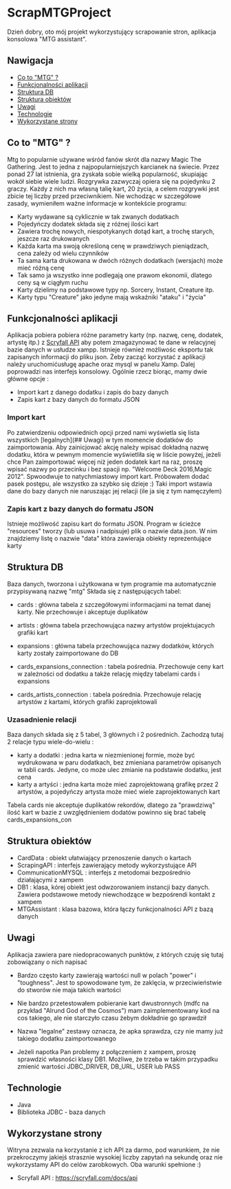 # ScrapMTGProject


Dzień dobry, oto mój projekt wykorzystujący scrapowanie stron, aplikacja konsolowa "MTG assistant".


## Nawigacja
* [Co to "MTG" ? ](##Co-to-"MTG"-?)
* [Funkcjonalności aplikacji](##Funkcjonalności-aplikacji)
* [Struktura DB](##Struktura-DB)
* [Struktura obiektów](##Struktura-obiektów)
* [Uwagi](##Uwagi)
* [Technologie](##Technologie)
* [Wykorzystane strony](##Wykorzystane-strony)



## Co to "MTG" ?
Mtg to popularnie używane wśród fanów skrót dla nazwy Magic The Gathering. Jest to jedna z najpopularniejszych karcianek na świecie.
Przez ponad 27 lat istnienia, gra zyskała sobie wielką popularność, skupiając wokół siebie wiele ludzi. Rozgrywka zazwyczaj opiera 
się na pojedynku 2 graczy. Każdy z nich ma własną talię kart, 20 życia, a celem rozgrywki jest zbicie tej liczby przed przeciwnikiem.
Nie wchodząc w szczegółowe zasady, wymieniłem ważne informacje w kontekście programu:



* Karty wydawane są cyklicznie w tak zwanych dodatkach
* Pojedyńczy dodatek składa się z różnej ilości kart
* Zawiera trochę nowych, niespotykanych dotąd kart, a trochę starych, jeszcze raz drukowanych
* Każda karta ma swoją określoną cenę w prawdziwych pieniądzach, cena zależy od wielu czynników
* Ta sama karta drukowana w dwóch różnych dodatkach (wersjach) może mieć różną cenę
* Tak samo ja wszystko inne podlegają one prawom ekonomii, dlatego ceny są w ciągłym ruchu
* Karty dzielimy na podstawowe typy np. Sorcery, Instant, Creature itp. 
* Karty typu "Creature" jako jedyne mają wskaźniki "ataku" i "życia"



## Funkcjonalności aplikacji
Aplikacja pobiera pobiera różne parametry karty (np. nazwę, cenę, dodatek, artystę itp.) z [Scryfall API](https://scryfall.com/docs/api)
aby potem zmagazynować te dane w relacyjnej bazie danych w usłudze xampp. Istnieje również możliwośc eksportu tak zapisanych informacji do pliku json.
Żeby zacząć korzystać z aplikacji należy uruchomićusługę apache oraz mysql w panelu Xamp. Dalej poprowadzi nas interfejs konsolowy. 
Ogólnie rzecz biorąc, mamy dwie główne opcje : 

* Import kart z danego dodatku i zapis do bazy danych
* Zapis kart z bazy danych do formatu JSON

### Import kart
Po zatwierdzeniu odpowiednich opcji przed nami wyświetla się lista wszystkich [legalnych](## Uwagi) w tym momencie dodatków do zaimportowania.
Aby zainicjować akcję należy wpisać dokładną nazwę dodatku, która w pewnym momencie wyświetliła się w liście powyżej, jeżeli chce Pan zaimportować
więcej niż jeden dodatek kart na raz, proszę wpisać nazwy po przecinku i bez spacji np. "Welcome Deck 2016,Magic 2012". Spwoodwuje to natychmiastowy import kart.
Próbowałem dodać pasek postępu, ale wszystko za szybko się dzieje :) Taki import wstawia dane do bazy danych nie naruszając jej relacji
(ile ja się z tym namęczyłem)

### Zapis kart z bazy danych do formatu JSON
Istnieje możliwość zapisu kart do formatu JSON. Program w ścieżce "resources" tworzy (lub usuwa i nadpisuje) plik o nazwie data.json. W nim znajdziemy listę o nazwie "data"
która zawieraja obiekty reprezentujące karty



## Struktura DB
Baza danych, tworzona i użytkowana w tym programie ma automatycznie przypisywaną nazwę "mtg"
Składa się z następujących tabel:

* cards : główna tabela z szczegółowymi informacjami na temat danej karty. Nie przechowuje i akceptuje duplikatów
* artists : główna tabela przechowująca nazwy artystów projektujacych grafiki kart
* expansions : główna tabela przechowująca nazwy dodatków, których karty zostały zaimportowane do DB

* cards_expansions_connection : tabela pośrednia. Przechowuje ceny kart w zależności od dodatku a także relację między tabelami cards i expansions
* cards_artists_connection : tabela pośrednia. Przechowuje relację artystów z kartami, których grafiki zaprojektowali


### Uzasadnienie relacji
Baza danych składa się z 5 tabel, 3 głównych i 2 pośrednich. Zachodzą tutaj 2 relacje typu wiele-do-wielu : 
* karty a dodatki : jedna karta w niezmienionej formie, może być wydrukowana w paru dodatkach, bez zmieniana parametrów opisanych w tabli cards. Jedyne, co może ulec zmianie na podstawie dodatku, jest cena
* karty a artyści : jedna karta może mieć zaprojektowaną grafikę przez 2 artystów, a pojedyńczy artysta może mieć wiele zaprojektowanych kart

Tabela cards nie akceptuje duplikatów rekordów, dlatego za "prawdziwą" ilość kart w bazie z uwzględnieniem dodatów powinno się brać tabelę cards_expansions_con






## Struktura obiektów

* CardData : obiekt ułatwiający przenoszenie danych o kartach
* ScrapingAPI : interfejs zawierający metody wykorzystujące API
* CommunicationMYSQL : interfejs z metodomai bezpośrednio działającymi z xampem
* DB1 : klasa, kórej obiekt jest odwzorowaniem instancji bazy danych. Zawiera podstawowe metody niewchodzące w bezpośrendi kontakt z xampem
* MTGAssistant : klasa bazowa, która łączy funkcjonalności API z bazą danych

 
## Uwagi
Aplikacja zawiera pare niedopracowanych punktów, z których czuję się tutaj zobowiązany o nich napisać


* Bardzo często karty zawierają wartości null w polach "power" i "toughness". Jest to spowodowane tym, że zaklęcia, 
  w przeciwieństwie do stworów nie maja takich wartości
  
* Nie bardzo przetestowałem pobieranie kart dwustronnych (mdfc na przykład "Alrund God of the Cosmos")
  mam zaimplementowany kod na cos takiego, ale nie starczyło czasu żebym dokładnie go sprawdził
  
  
* Nazwa "legalne" zestawy oznacza, że apka sprawdza, czy nie mamy już takiego dodatku zaimportowanego
 
* Jeżeli napotka Pan problemy z połączeniem z xampem, proszę sprawdzić własności klasy DB1. Możliwe, że trzeba w takim przypadku 
  zmienić wartości JDBC_DRIVER, DB_URL, USER lub PASS


## Technologie

* Java
* Biblioteka JDBC - baza danych



## Wykorzystane strony

Witryna zezwala na korzystanie z ich API za darmo, pod warunkiem, że nie przekroczymy jakiejś strasznie wysokiej liczby
zapytań na sekundę oraz nie wykorzystamy API do celów zarobkowych. Oba warunki spełnione :)

* Scryfall API : https://scryfall.com/docs/api





